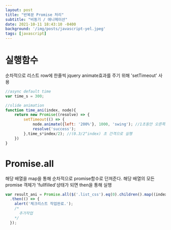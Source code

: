 ```yaml
---
layout: post
title: "반복문 Promise 처리"
subtitle: "비동기 / 애니메이션"
date: 2021-10-11 18:43:10 -0400
background: '/img/posts/javascript-yel.jpeg'
tags: [javascript]
---
```

# 실행함수

순차적으로 리스트 row에 한줄씩 jquery animate효과를 주기 위해 'setTimeout' 사용


``` javascript
//async default time
var time_s = 300;

//slide animation
function time_ani(index, node){ 
	return new Promise((resolve) => {
		setTimeout(() => {
			node.animate({left: '200%'}, 1000, 'swing'); //1초동안 오른쪽으로 200%만큼 움직임
			resolve('success');
		},time_s*index/2); //(0.3/2^index) 초 간격으로 실행
	})
}
```


# Promise.all
해당 배열을 map을 통해 순차적으로 promise함수로 던져준다. 해당 배열의 모든 promise 객체가 'fullfilled'상태가 되면 then을 통해 실행


``` javascript
var result_ani = Promise.all($('.list_css').eq(0).children().map((index, node) => time_ani(index, node)))
  .then(() => {
    alert('체크리스트 작업완료.');
    /*
      추가작업
    */
  }); 
```
